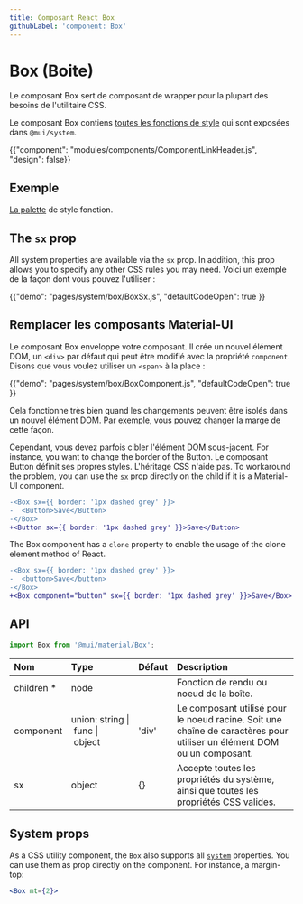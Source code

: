 ```yaml
---
title: Composant React Box
githubLabel: 'component: Box'
---
```


# Box (Boite)

<p class="description">Le composant Box sert de composant de wrapper pour la plupart des besoins de l'utilitaire CSS.</p>

Le composant Box contiens [toutes les fonctions de style](/system/basics/#all-inclusive) qui sont exposées dans `@mui/system`.

{{"component": "modules/components/ComponentLinkHeader.js", "design": false}}

## Exemple

[La palette](/system/palette/) de style fonction.

## The `sx` prop

All system properties are available via the `sx` prop. In addition, this prop allows you to specify any other CSS rules you may need.  Voici un exemple de la façon dont vous pouvez l'utiliser :

{{"demo": "pages/system/box/BoxSx.js", "defaultCodeOpen": true }}

## Remplacer les composants Material-UI

Le composant Box enveloppe votre composant. Il crée un nouvel élément DOM, un `<div>` par défaut qui peut être modifié avec la propriété `component`. Disons que vous voulez utiliser un `<span>` à la place :

{{"demo": "pages/system/box/BoxComponent.js", "defaultCodeOpen": true }}

Cela fonctionne très bien quand les changements peuvent être isolés dans un nouvel élément DOM. Par exemple, vous pouvez changer la marge de cette façon.

Cependant, vous devez parfois cibler l'élément DOM sous-jacent. For instance, you want to change the border of the Button. Le composant Button définit ses propres styles. L'héritage CSS n'aide pas. To workaround the problem, you can use the [`sx`](/system/basics/#the-sx-prop) prop directly on the child if it is a Material-UI component.

```diff
-<Box sx={{ border: '1px dashed grey' }}>
-  <Button>Save</Button>
-</Box>
+<Button sx={{ border: '1px dashed grey' }}>Save</Button>
```

The Box component has a `clone` property to enable the usage of the clone element method of React.

```diff
-<Box sx={{ border: '1px dashed grey' }}>
-  <button>Save</button>
-</Box>
+<Box component="button" sx={{ border: '1px dashed grey' }}>Save</Box>
```

## API

```jsx
import Box from '@mui/material/Box';
```

| Nom                                            | Type                                                                                                                          | Défaut                                  | Description                                                                                                            |
|:---------------------------------------------- |:----------------------------------------------------------------------------------------------------------------------------- |:--------------------------------------- |:---------------------------------------------------------------------------------------------------------------------- |
| <span class="prop-name">children&nbsp;*</span> | <span class="prop-type">node<br></span>                                                                                 |                                         | Fonction de rendu ou noeud de la boîte.                                                                                |
| <span class="prop-name">component</span>       | <span class="prop-type">union:&nbsp;string&nbsp;&#124;<br>&nbsp;func&nbsp;&#124;<br>&nbsp;object<br></span> | <span class="prop-default">'div'</span> | Le composant utilisé pour le noeud racine. Soit une chaîne de caractères pour utiliser un élément DOM ou un composant. |
| <span class="prop-name">sx</span>              | <span class="prop-type">object</span>                                                                                         | <span class="prop-default">{}</span>    | Accepte toutes les propriétés du système, ainsi que toutes les propriétés CSS valides.                                 |

## System props

As a CSS utility component, the `Box` also supports all [`system`](/system/properties/) properties. You can use them as prop directly on the component. For instance, a margin-top:

```jsx
<Box mt={2}>
```
